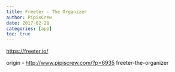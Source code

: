 ```yaml
---
title: Freeter - The Organizer
author: PipisCrew
date: 2017-02-28
categories: [app]
toc: true
---
```


https://freeter.io/

origin - http://www.pipiscrew.com/?p=6935 freeter-the-organizer